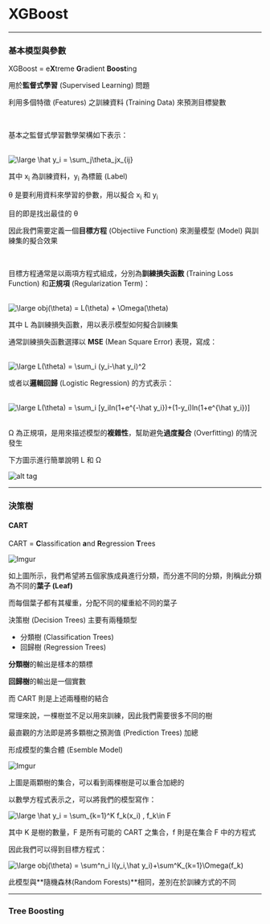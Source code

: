 # XGBoost
***
### 基本模型與參數

XGBoost = e**X**treme **G**radient **Boost**ing

用於**監督式學習** (Supervised Learning) 問題

利用多個特徵 (Features) 之訓練資料 (Training Data) 來預測目標變數

<br />

基本之監督式學習數學架構如下表示：

<br />

<img src="https://latex.codecogs.com/gif.latex?\large&space;\hat&space;y_i&space;=&space;\sum_j\theta_jx_{ij}" title="\large \hat y_i = \sum_j\theta_jx_{ij}" />

<br />

其中 x<sub>i</sub> 為訓練資料，y<sub>i</sub> 為標籤 (Label)

&theta; 是要利用資料來學習的參數，用以擬合 x<sub>i</sub> 和 y<sub>i</sub> 

目的即是找出最佳的 &theta;

因此我們需要定義一個**目標方程** (Objectiive Function) 來測量模型 (Model) 與訓練集的擬合效果

<br />

目標方程通常是以兩項方程式組成，分別為**訓練損失函數** (Training Loss Function) 和**正規項** (Regularization Term)：

<br />

<img src="https://latex.codecogs.com/gif.latex?\large&space;obj(\theta)&space;=&space;L(\theta)&space;&plus;&space;\Omega(\theta)" title="\large obj(\theta) = L(\theta) + \Omega(\theta)" />

<br />

其中 L 為訓練損失函數，用以表示模型如何擬合訓練集

通常訓練損失函數選擇以 **MSE** (Mean Square Error) 表現，寫成：

<br />

<img src="https://latex.codecogs.com/svg.latex?\large&space;L(\theta)&space;=&space;\sum_i&space;(y_i-\hat&space;y_i)^2" title="\large L(\theta) = \sum_i (y_i-\hat y_i)^2" />

<br />

或者以**邏輯回歸** (Logistic Regression) 的方式表示：

<br />

<img src="https://latex.codecogs.com/svg.latex?\large&space;L(\theta)&space;=&space;\sum_i&space;[y_iln(1&plus;e^{-\hat&space;y_i})&plus;(1-y_i)ln(1&plus;e^{\hat&space;y_i})]" title="\large L(\theta) = \sum_i [y_iln(1+e^{-\hat y_i})+(1-y_i)ln(1+e^{\hat y_i})]" />

<br />

<br />

&Omega; 為正規項，是用來描述模型的**複雜性**，幫助避免**過度擬合** (Overfitting) 的情況發生

下方圖示進行簡單說明 L 和 &Omega;

![alt tag](https://i.imgur.com/AsV0DAI.png)

***
### 決策樹

#### CART

CART = **C**lassification **a**nd **R**egression **T**rees

![Imgur](https://i.imgur.com/1P6pgEv.png)

如上圖所示，我們希望將五個家族成員進行分類，而分進不同的分類，則稱此分類為不同的**葉子 (Leaf)**

而每個葉子都有其權重，分配不同的權重給不同的葉子

決策樹 (Decision Trees) 主要有兩種類型

* 分類樹 (Classification Trees)
* 回歸樹 (Regression Trees)

**分類樹**的輸出是樣本的類標

**回歸樹**的輸出是一個實數

而 CART 則是上述兩種樹的結合

常理來說，一棵樹並不足以用來訓練，因此我們需要很多不同的樹

最直觀的方法即是將多顆樹之預測值 (Prediction Trees) 加總

形成模型的集合體 (Esemble Model)

![Imgur](https://i.imgur.com/q0N5yS2.png)

上圖是兩顆樹的集合，可以看到兩棵樹是可以重合加總的

以數學方程式表示之，可以將我們的模型寫作：

<img src="https://latex.codecogs.com/svg.latex?\large&space;\hat&space;y_i&space;=&space;\sum_{k=1}^K&space;f_k(x_i)&space;,&space;f_k\in&space;F" title="\large \hat y_i = \sum_{k=1}^K f_k(x_i) , f_k\in F" />

其中 K 是樹的數量，F 是所有可能的 CART 之集合，f 則是在集合 F 中的方程式

因此我們可以得到目標方程式：

<img src="https://latex.codecogs.com/svg.latex?\large&space;obj(\theta)&space;=&space;\sum^n_i&space;l(y_i,\hat&space;y_i)&plus;\sum^K_{k=1}\Omega(f_k)" title="\large obj(\theta) = \sum^n_i l(y_i,\hat y_i)+\sum^K_{k=1}\Omega(f_k)" />

此模型與**隨機森林(Random Forests)**相同，差別在於訓練方式的不同

***
### Tree Boosting
